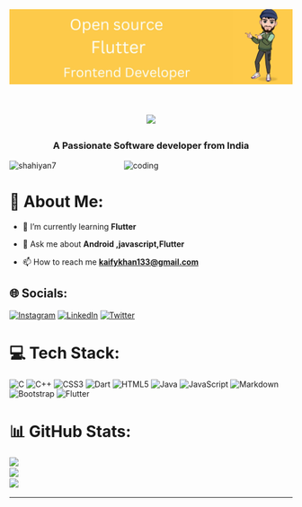 <img src="https://github.com/shahiyan7/shahiyan7/blob/main/WhatsApp%20Image%202023-01-04%20at%202.45.17%20PM.jpeg">
<h1 align= "center">
   <img src="https://readme-typing-svg.demolab.com?font=Major+Mono+Display&size=50&pause=10000&color=7BF7ED&center=true&vCenter=true&width=550&height=100&lines= I'm+Shahiyan!">
</h1>
<h3 align="center">A Passionate Software developer from India</h3>
<img align= "right" alt="coding" width="300" src="https://raw.githubusercontent.com/TheDudeThatCode/TheDudeThatCode/master/Assets/Developer.gif">

<p align="left" >  <img src="https://komarev.com/ghpvc/?username=shahiyan7&label=Profile%20views&color=0e75b6&style=flat" alt="shahiyan7" /> </p>


# 💫 About Me:
- 🌱 I’m currently learning **Flutter**

- 💬 Ask me about **Android ,javascript,Flutter**

- 📫 How to reach me **kaifykhan133@gmail.com**
 
 
 
 
 




## 🌐 Socials:
[![Instagram](https://img.shields.io/badge/Instagram-%23E4405F.svg?logo=Instagram&logoColor=white)](https://instagram.com/shahiyan__khan) [![LinkedIn](https://img.shields.io/badge/LinkedIn-%230077B5.svg?logo=linkedin&logoColor=white)](https://linkedin.com/in/https://www.linkedin.com/in/shahiyan-naseem-khan-91206a21a) [![Twitter](https://img.shields.io/badge/Twitter-%231DA1F2.svg?logo=Twitter&logoColor=white)](https://twitter.com/@shahiyan7) 

# 💻 Tech Stack:
![C](https://img.shields.io/badge/c-%2300599C.svg?style=for-the-badge&logo=c&logoColor=white) ![C++](https://img.shields.io/badge/c++-%2300599C.svg?style=for-the-badge&logo=c%2B%2B&logoColor=white) ![CSS3](https://img.shields.io/badge/css3-%231572B6.svg?style=for-the-badge&logo=css3&logoColor=white) ![Dart](https://img.shields.io/badge/dart-%230175C2.svg?style=for-the-badge&logo=dart&logoColor=white) ![HTML5](https://img.shields.io/badge/html5-%23E34F26.svg?style=for-the-badge&logo=html5&logoColor=white) ![Java](https://img.shields.io/badge/java-%23ED8B00.svg?style=for-the-badge&logo=java&logoColor=white) ![JavaScript](https://img.shields.io/badge/javascript-%23323330.svg?style=for-the-badge&logo=javascript&logoColor=%23F7DF1E) ![Markdown](https://img.shields.io/badge/markdown-%23000000.svg?style=for-the-badge&logo=markdown&logoColor=white) ![Bootstrap](https://img.shields.io/badge/bootstrap-%23563D7C.svg?style=for-the-badge&logo=bootstrap&logoColor=white) ![Flutter](https://img.shields.io/badge/Flutter-%2302569B.svg?style=for-the-badge&logo=Flutter&logoColor=white)
# 📊 GitHub Stats:
![](https://github-readme-stats.vercel.app/api?username=shahiyan7&theme=dark&hide_border=false&include_all_commits=false&count_private=false)<br/>
![](https://github-readme-streak-stats.herokuapp.com/?user=shahiyan7&theme=dark&hide_border=false)<br/>
![](https://github-readme-stats.vercel.app/api/top-langs/?username=shahiyan7&theme=dark&hide_border=false&include_all_commits=false&count_private=false&layout=compact)



---





